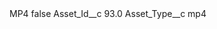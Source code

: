 <?xml version="1.0" encoding="UTF-8"?>
<CustomMetadata xmlns="http://soap.sforce.com/2006/04/metadata" xmlns:xsi="http://www.w3.org/2001/XMLSchema-instance" xmlns:xsd="http://www.w3.org/2001/XMLSchema">
    <label>MP4</label>
    <protected>false</protected>
    <values>
        <field>Asset_Id__c</field>
        <value xsi:type="xsd:double">93.0</value>
    </values>
    <values>
        <field>Asset_Type__c</field>
        <value xsi:type="xsd:string">mp4</value>
    </values>
</CustomMetadata>

